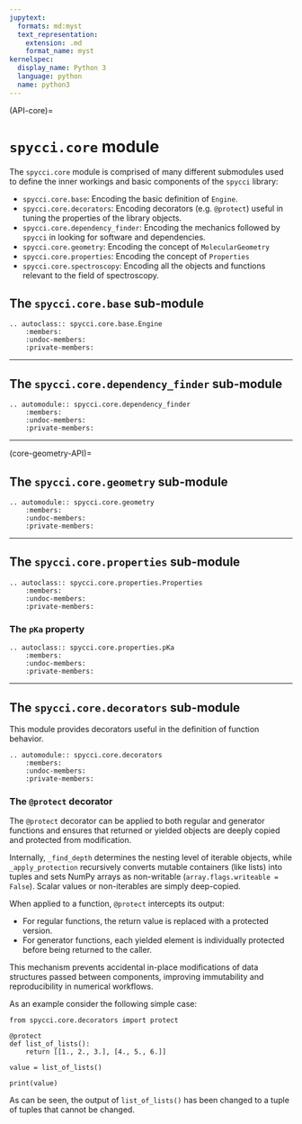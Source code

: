 ```yaml
---
jupytext:
  formats: md:myst
  text_representation:
    extension: .md
    format_name: myst
kernelspec:
  display_name: Python 3
  language: python
  name: python3
---
```


(API-core)=
# `spycci.core` module

The `spycci.core` module is comprised of many different submodules used to define the inner workings and basic components of the `spycci` library:

* `spycci.core.base`: Encoding the basic definition of `Engine`.
* `spycci.core.decorators`: Encoding decorators (e.g. `@protect`) useful in tuning the properties of the library objects.
* `spycci.core.dependency_finder`: Encoding the mechanics followed by `spycci` in looking for software and dependencies.
* `spycci.core.geometry`: Encoding the concept of `MolecularGeometry`
* `spycci.core.properties`: Encoding the concept of `Properties`
* `spycci.core.spectroscopy`: Encoding all the objects and functions relevant to the field of spectroscopy.


## The `spycci.core.base` sub-module

```{eval-rst}
.. autoclass:: spycci.core.base.Engine
    :members:
    :undoc-members:
    :private-members:
```

---

## The `spycci.core.dependency_finder` sub-module

```{eval-rst}
.. automodule:: spycci.core.dependency_finder
    :members:
    :undoc-members:
    :private-members:
```

---

(core-geometry-API)=
## The `spycci.core.geometry` sub-module

```{eval-rst}
.. automodule:: spycci.core.geometry
    :members:
    :undoc-members:
    :private-members:
```

---

## The `spycci.core.properties` sub-module

```{eval-rst}
.. autoclass:: spycci.core.properties.Properties
    :members:
    :undoc-members:
    :private-members:
```
### The `pKa` property

```{eval-rst}
.. autoclass:: spycci.core.properties.pKa
    :members:
    :undoc-members:
    :private-members:
```

---

## The `spycci.core.decorators` sub-module

This module provides decorators useful in the definition of function behavior.

```{eval-rst}
.. automodule:: spycci.core.decorators
    :members:
    :undoc-members:
    :private-members:
```

### The `@protect` decorator
The `@protect` decorator can be applied to both regular and generator functions and ensures that returned or yielded objects are deeply copied and protected from modification.

Internally, `_find_depth` determines the nesting level of iterable objects, while `_apply_protection` recursively converts mutable containers (like lists) into tuples and sets NumPy arrays as non-writable (`array.flags.writeable = False`). Scalar values or non-iterables are simply deep-copied.

When applied to a function, `@protect` intercepts its output:

* For regular functions, the return value is replaced with a protected version.
* For generator functions, each yielded element is individually protected before being returned to the caller.

This mechanism prevents accidental in-place modifications of data structures passed between components, improving immutability and reproducibility in numerical workflows.

As an example consider the following simple case:

```{code-cell} python
from spycci.core.decorators import protect

@protect
def list_of_lists():
    return [[1., 2., 3.], [4., 5., 6.]]

value = list_of_lists()

print(value)
```
As can be seen, the output of `list_of_lists()` has been changed to a tuple of tuples that cannot be changed.